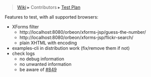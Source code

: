 > [Wiki](Home) ▸ Contributors ▸ [Test Plan](./Contributors-:-Test-Plan)

Features to test, with all supported browsers:

- XForms filter
    - http://localhost:8080/orbeon/xforms-jsp/guess-the-number/
    - http://localhost:8080/orbeon/xforms-jsp/flickr-search/
    - plain XHTML with encoding
- examples-cli in distribution work (fix/remove them if not)
- check logs
    - no debug information
    - no unwanted information
    - be aware of [#849][1]

[1]: https://github.com/orbeon/orbeon-forms/issues/849